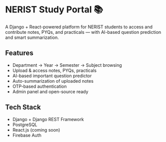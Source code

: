 # NERIST Study Portal 📚

A Django + React-powered platform for NERIST students to access and contribute notes, PYQs, and practicals — with AI-based question prediction and smart summarization.

## Features
- Department → Year → Semester → Subject browsing
- Upload & access notes, PYQs, practicals
- AI-based important question predictor
- Auto-summarization of uploaded notes
- OTP-based authentication
- Admin panel and open-source ready

## Tech Stack
- Django + Django REST Framework
- PostgreSQL
- React.js (coming soon)
- Firebase Auth
